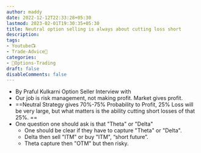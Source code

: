```yaml
---
author: maddy
date: 2022-12-12T22:33:28+05:30
lastmod: 2023-02-01T19:30:35+05:30
title: Neutral option selling is always about cutting loss short
description: 
tags:
- Youtube📺
- Trade-Advice🧠 
categories: 
- 🤹Options-Trading
draft: false
disableComments: false
---
```

- By Praful Kulkarni Option Seller Interview with 
- Our job is risk management, not making profit. Market gives profit.
- ==Neutral Strategy gives 70%-75% Probability to Profit, 25% Loss will be very large, but what matters is the ability cutting short losses of that 25%. ==
- One question one should ask is that "Theta" or "Delta"
	- One should be clear if they have to capture "Theta" or "Delta".
	- Delta then sell "ITM" or buy "ITM", “short future”.
	- Theta capture then "OTM" but then risky.